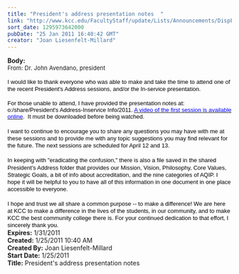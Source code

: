 ```yaml
---
title: "President's address presentation notes  "
link: "http://www.kcc.edu/FacultyStaff/update/Lists/Announcements/DispForm.aspx?ID=80"
sort_date: 1295973642000
pubDate: "25 Jan 2011 16:40:42 GMT"
creator: "Joan Liesenfelt-Millard"
---
```


<div><b>Body:</b> <div class=ExternalClass0123A0BF9820453C91B28A356B2D3687>
<div><font size=2>From: Dr. John Avendano, president<br> <br></font></div>
<p class=MsoNormal style="margin:0in 0in 0pt"><span style="color:black;line-height:115%;font-family:'Arial','sans-serif'"><font size=2></font></span></p>
<div><span style="color:black;line-height:115%;font-family:'Arial','sans-serif'"><font size=2>I would like to thank everyone who was able to make and take the time to attend one of the recent President's Address sessions, and/or the In-service presentation.      </font></span></div>
<div><span style="color:black;line-height:115%;font-family:'Arial','sans-serif'"><font size=2></font></span> </div>
<div><font size=2><span style="color:black;line-height:115%;font-family:'Arial','sans-serif'">For those unable to attend, I have provided the presentation notes at: o:/share/President's Address-Inservice Info/2011. </span><span style="line-height:115%;font-family:'Calibri','sans-serif'"><a href="http://r20.rs6.net/tn.jsp?llr=tcchpwn6&amp;et=1104281147457&amp;s=0&amp;e=0011OXSnTPgierRVvPy7w0gvg3RFWgNa5uOBWRTuf_QXSDOEcvhouUoYP4Fs_XunTcOdOs_NlmGj5bt_ii_9ztnwD60-nmvi1oaLc-Z1QivjIyfR98cCjdlabdEMy-Inxrhwgugd_0WjG1-Kv57CIOzUkva0G9KOALtMosX4NKJALmiajqiSc9gbA==" target="_blank"><span style="color:blue;line-height:115%;font-family:'Arial','sans-serif'">A video of the first session is available online</span></a></span><span style="color:black;line-height:115%;font-family:'Arial','sans-serif'">.  It must be downloaded before being watched.     </span></font></div>
<div><span style="color:black;line-height:115%;font-family:'Arial','sans-serif'"><font size=2></font></span> </div>
<div><span style="color:black;line-height:115%;font-family:'Arial','sans-serif'"><font size=2>I want to continue to encourage you to share any questions you may have with me at these sessions and to provide me with any topic suggestions you may find relevant for the future. The next sessions are scheduled for April 12 and 13.    </font></span></div>
<div><span style="color:black;line-height:115%;font-family:'Arial','sans-serif'"><font size=2></font></span> </div>
<div><span style="color:black;line-height:115%;font-family:'Arial','sans-serif'"><font size=2>In keeping with &quot;eradicating the confusion,&quot; there is also a file saved in the shared President's Address folder that provides our Mission, Vision, Philosophy, Core Values, Strategic Goals, a bit of info about accreditation, and the nine categories of AQIP. I hope it will be helpful to you to have all of this information in one document in one place accessible to everyone.    </font></span></div>
<div><span style="color:black;line-height:115%;font-family:'Arial','sans-serif'"><font size=2></font></span> </div>
<div><span style="color:black;line-height:115%;font-family:'Arial','sans-serif'"><font size=2>I hope and trust we all share a common purpose -- to make a difference! We are here at KCC to make a difference in the lives of the students, in our community, and to make KCC the best community college there is. For your continued dedication to that effort, I sincerely thank you.</font></span></div></div></div>
<div><b>Expires:</b> 1/31/2011</div>
<div><b>Created:</b> 1/25/2011 10:40 AM</div>
<div><b>Created By:</b> Joan Liesenfelt-Millard</div>
<div><b>Start Date:</b> 1/25/2011</div>
<div><b>Title:</b> President&#39;s address presentation notes  </div>
